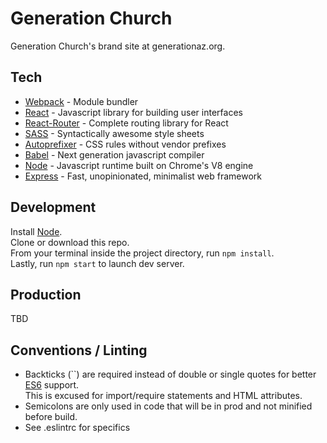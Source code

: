 # Generation Church
Generation Church's brand site at generationaz.org.

## Tech
<ul>
  <li><a href="https://webpack.github.io/">Webpack</a> - Module bundler</li>
  <li><a href="https://facebook.github.io/react/">React</a> - Javascript library for building user interfaces</li>
  <li><a href="https://github.com/reactjs/react-router">React-Router</a> - Complete routing library for React</li>
  <li><a href="http://sass-lang.com/">SASS</a> - Syntactically awesome style sheets</li>
  <li><a href="https://github.com/postcss/autoprefixer">Autoprefixer</a> - CSS rules without vendor prefixes</li>
  <li><a href="https://babeljs.io/">Babel</a> - Next generation javascript compiler</li>
  <li><a href="https://nodejs.org/en/">Node</a> - Javascript runtime built on Chrome's V8 engine</li>
  <li><a href="http://expressjs.com/">Express</a> - Fast, unopinionated, minimalist web framework</li>
</ul>

## Development
Install <a href="https://nodejs.org/en/">Node</a>.<br>
Clone or download this repo.<br>
From your terminal inside the project directory, run ```npm install```.<br>
Lastly, run ```npm start``` to launch dev server.

## Production
TBD

## Conventions / Linting
- Backticks (``) are required instead of double or single quotes for better <a href="http://es6-features.org/">ES6</a> support.<br> This is excused for import/require statements and HTML attributes.
- Semicolons are only used in code that will be in prod and not minified before build.
- See .eslintrc for specifics

